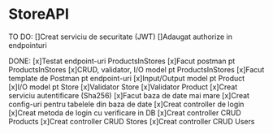 # StoreAPI
TO DO:
[]Creat serviciu de securitate (JWT)
[]Adaugat authorize in endpointuri

DONE:
[x]Testat endpoint-uri ProductsInStores
[x]Facut postman pt ProductsInStores
[x]CRUD, validator, I/O model pt ProductsInStores
[x]Facut template de Postman pt endpoint-uri
[x]Input/Output model pt Product
[x]I/O model pt Store
[x]Validator Store
[x]Validator Product
[x]Creat serviciu autentificare (Sha256)
[x]Facut baza de date mai mare
[x]Creat config-uri pentru tabelele din baza de date
[x]Creat controller de login
[x]Creat metoda de login cu verificare in DB
[x]Creat controller CRUD Products
[x]Creat controller CRUD Stores
[x]Creat controller CRUD Users